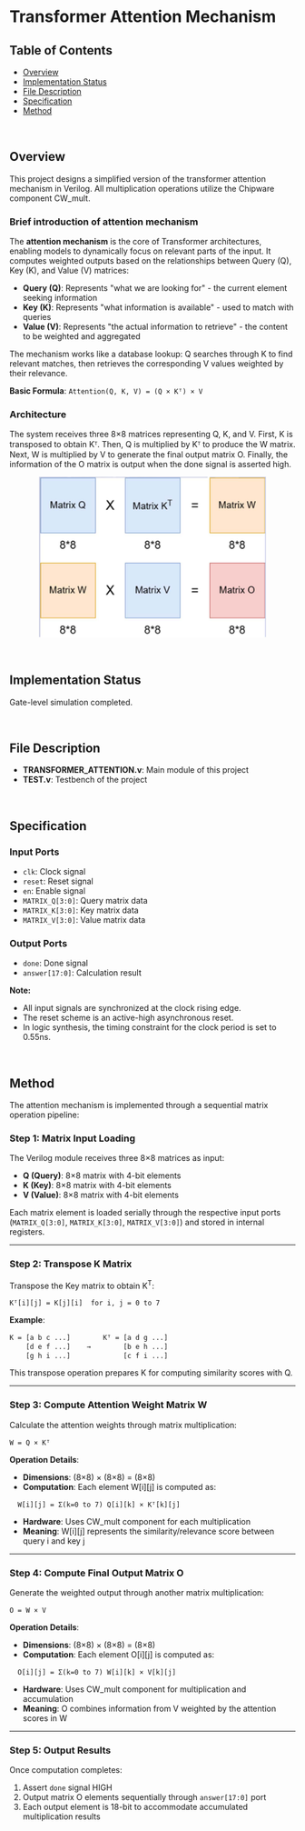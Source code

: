 # Transformer Attention Mechanism

## Table of Contents
- [Overview](#overview)
- [Implementation Status](#implementation-status)
- [File Description](#file-description)
- [Specification](#specification)
- [Method](#method)

&nbsp;

## Overview

This project designs a simplified version of the transformer attention mechanism in Verilog. All multiplication operations utilize the Chipware component CW_mult.

### Brief introduction of attention mechanism

The **attention mechanism** is the core of Transformer architectures, enabling models to dynamically focus on relevant parts of the input. It computes weighted outputs based on the relationships between Query (Q), Key (K), and Value (V) matrices:

- **Query (Q)**: Represents "what we are looking for" - the current element seeking information
- **Key (K)**: Represents "what information is available" - used to match with queries
- **Value (V)**: Represents "the actual information to retrieve" - the content to be weighted and aggregated

The mechanism works like a database lookup: Q searches through K to find relevant matches, then retrieves the corresponding V values weighted by their relevance.


**Basic Formula**: `Attention(Q, K, V) = (Q × Kᵀ) × V`

### Architecture

The system receives three 8×8 matrices representing Q, K, and V. First, K is transposed to obtain Kᵀ. Then, Q is multiplied by Kᵀ to produce the W matrix. Next, W is multiplied by V to generate the final output matrix O. Finally, the information of the O matrix is output when the done signal is asserted high.

<div align="center">

<img src="media/image1.png" alt="Transformer Attention Mechanism Architecture" width="400"/>

</div>

&nbsp;

## Implementation Status

Gate-level simulation completed.

&nbsp;

## File Description

- **TRANSFORMER_ATTENTION.v**: Main module of this project
- **TEST.v**: Testbench of the project

&nbsp;

## Specification

### Input Ports
- `clk`: Clock signal
- `reset`: Reset signal
- `en`: Enable signal
- `MATRIX_Q[3:0]`: Query matrix data
- `MATRIX_K[3:0]`: Key matrix data
- `MATRIX_V[3:0]`: Value matrix data

### Output Ports
- `done`: Done signal
- `answer[17:0]`: Calculation result


**Note:** 
- All input signals are synchronized at the clock rising edge.
- The reset scheme is an active-high asynchronous reset.
- In logic synthesis, the timing constraint for the clock period is set to 0.55ns.

&nbsp;

## Method

The attention mechanism is implemented through a sequential matrix operation pipeline:

### Step 1: Matrix Input Loading

The Verilog module receives three 8×8 matrices as input:
- **Q (Query)**: 8×8 matrix with 4-bit elements
- **K (Key)**: 8×8 matrix with 4-bit elements
- **V (Value)**: 8×8 matrix with 4-bit elements

Each matrix element is loaded serially through the respective input ports (`MATRIX_Q[3:0]`, `MATRIX_K[3:0]`, `MATRIX_V[3:0]`) and stored in internal registers.

---

### Step 2: Transpose K Matrix

Transpose the Key matrix to obtain K<sup>T</sup>:
```
Kᵀ[i][j] = K[j][i]  for i, j = 0 to 7
```

**Example**:
```
K = [a b c ...]        Kᵀ = [a d g ...]
    [d e f ...]    →        [b e h ...]
    [g h i ...]             [c f i ...]
```

This transpose operation prepares K for computing similarity scores with Q.

---

### Step 3: Compute Attention Weight Matrix W

Calculate the attention weights through matrix multiplication:
```
W = Q × Kᵀ
```

**Operation Details**:
- **Dimensions**: (8×8) × (8×8) = (8×8)
- **Computation**: Each element W[i][j] is computed as:
```
  W[i][j] = Σ(k=0 to 7) Q[i][k] × Kᵀ[k][j]
```
- **Hardware**: Uses CW_mult component for each multiplication
- **Meaning**: W[i][j] represents the similarity/relevance score between query i and key j

---

### Step 4: Compute Final Output Matrix O

Generate the weighted output through another matrix multiplication:
```
O = W × V
```

**Operation Details**:
- **Dimensions**: (8×8) × (8×8) = (8×8)
- **Computation**: Each element O[i][j] is computed as:
```
  O[i][j] = Σ(k=0 to 7) W[i][k] × V[k][j]
```
- **Hardware**: Uses CW_mult component for multiplication and accumulation
- **Meaning**: O combines information from V weighted by the attention scores in W

---

### Step 5: Output Results

Once computation completes:
1. Assert `done` signal HIGH
2. Output matrix O elements sequentially through `answer[17:0]` port
3. Each output element is 18-bit to accommodate accumulated multiplication results
